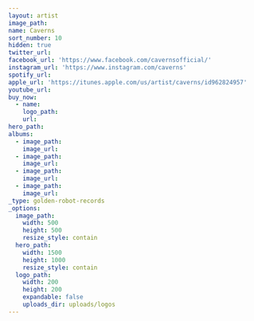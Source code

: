```yaml
---
layout: artist
image_path:
name: Caverns
sort_number: 10
hidden: true
twitter_url:
facebook_url: 'https://www.facebook.com/cavernsofficial/'
instagram_url: 'https://www.instagram.com/caverns'
spotify_url:
apple_url: 'https://itunes.apple.com/us/artist/caverns/id962824957'
youtube_url:
buy_now:
  - name:
    logo_path:
    url:
hero_path:
albums:
  - image_path:
    image_url:
  - image_path:
    image_url:
  - image_path:
    image_url:
  - image_path:
    image_url:
_type: golden-robot-records
_options:
  image_path:
    width: 500
    height: 500
    resize_style: contain
  hero_path:
    width: 1500
    height: 1000
    resize_style: contain
  logo_path:
    width: 200
    height: 200
    expandable: false
    uploads_dir: uploads/logos
---
```


